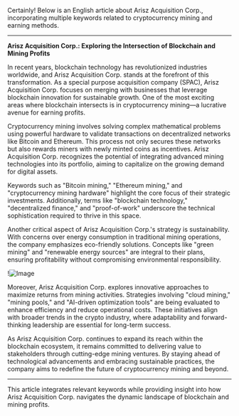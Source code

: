 Certainly! Below is an English article about Arisz Acquisition Corp., incorporating multiple keywords related to cryptocurrency mining and earning methods.

---

**Arisz Acquisition Corp.: Exploring the Intersection of Blockchain and Mining Profits**

In recent years, blockchain technology has revolutionized industries worldwide, and Arisz Acquisition Corp. stands at the forefront of this transformation. As a special purpose acquisition company (SPAC), Arisz Acquisition Corp. focuses on merging with businesses that leverage blockchain innovation for sustainable growth. One of the most exciting areas where blockchain intersects is in cryptocurrency mining—a lucrative avenue for earning profits.

Cryptocurrency mining involves solving complex mathematical problems using powerful hardware to validate transactions on decentralized networks like Bitcoin and Ethereum. This process not only secures these networks but also rewards miners with newly minted coins as incentives. Arisz Acquisition Corp. recognizes the potential of integrating advanced mining technologies into its portfolio, aiming to capitalize on the growing demand for digital assets.

Keywords such as "Bitcoin mining," "Ethereum mining," and "cryptocurrency mining hardware" highlight the core focus of their strategic investments. Additionally, terms like "blockchain technology," "decentralized finance," and "proof-of-work" underscore the technical sophistication required to thrive in this space.

Another critical aspect of Arisz Acquisition Corp.'s strategy is sustainability. With concerns over energy consumption in traditional mining operations, the company emphasizes eco-friendly solutions. Concepts like "green mining" and "renewable energy sources" are integral to their plans, ensuring profitability without compromising environmental responsibility.

!![Image](https://github.com/user-attachments/assets/590b50a7-4459-4e76-8a31-559aed223621)

Moreover, Arisz Acquisition Corp. explores innovative approaches to maximize returns from mining activities. Strategies involving "cloud mining," "mining pools," and "AI-driven optimization tools" are being evaluated to enhance efficiency and reduce operational costs. These initiatives align with broader trends in the crypto industry, where adaptability and forward-thinking leadership are essential for long-term success.

As Arisz Acquisition Corp. continues to expand its reach within the blockchain ecosystem, it remains committed to delivering value to stakeholders through cutting-edge mining ventures. By staying ahead of technological advancements and embracing sustainable practices, the company aims to redefine the future of cryptocurrency mining and beyond.

--- 

This article integrates relevant keywords while providing insight into how Arisz Acquisition Corp. navigates the dynamic landscape of blockchain and mining profits.